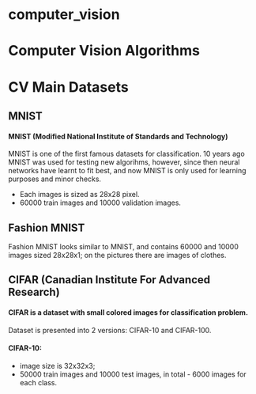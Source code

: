 # computer_vision

# Computer Vision Algorithms

# CV Main Datasets

## MNIST

#### MNIST (Modified National Institute of Standards and Technology)
MNIST is one of the first famous datasets for classification.
10 years ago MNIST was used for testing new algorihms, however, since then neural networks have learnt to fit best, and now MNIST is only used for learning purposes and minor checks. 
- Each images is sized as 28х28 pixel.
- 60000 train images and 10000 validation images.

## Fashion MNIST

Fashion MNIST looks similar to MNIST, and contains 60000 and 10000 images sized 28х28х1; on the pictures there are images of clothes.

## CIFAR (Canadian Institute For Advanced Research)

#### CIFAR is a dataset with small colored images for classification problem. 
Dataset is presented into 2 versions: CIFAR-10 and CIFAR-100.

#### CIFAR-10:
- image size is 32х32х3;
- 50000 train images and 10000 test images, in total - 6000 images for each class.
